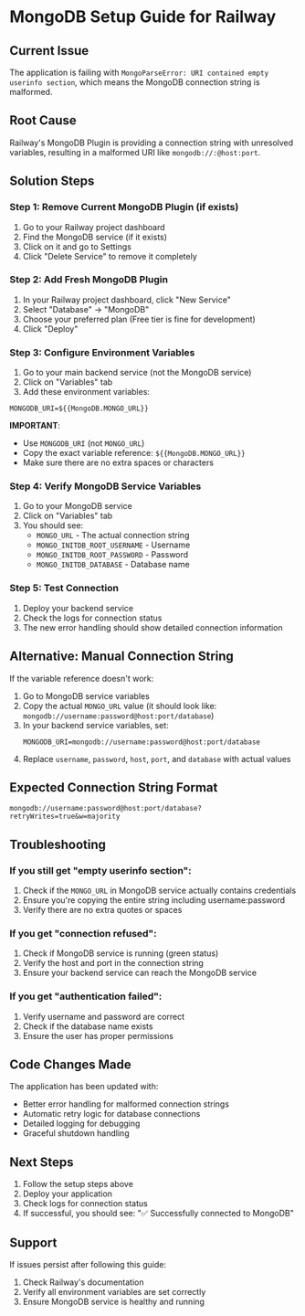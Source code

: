 # MongoDB Setup Guide for Railway

## Current Issue
The application is failing with `MongoParseError: URI contained empty userinfo section`, which means the MongoDB connection string is malformed.

## Root Cause
Railway's MongoDB Plugin is providing a connection string with unresolved variables, resulting in a malformed URI like `mongodb://:@host:port`.

## Solution Steps

### Step 1: Remove Current MongoDB Plugin (if exists)
1. Go to your Railway project dashboard
2. Find the MongoDB service (if it exists)
3. Click on it and go to Settings
4. Click "Delete Service" to remove it completely

### Step 2: Add Fresh MongoDB Plugin
1. In your Railway project dashboard, click "New Service"
2. Select "Database" → "MongoDB"
3. Choose your preferred plan (Free tier is fine for development)
4. Click "Deploy"

### Step 3: Configure Environment Variables
1. Go to your main backend service (not the MongoDB service)
2. Click on "Variables" tab
3. Add these environment variables:

```
MONGODB_URI=${{MongoDB.MONGO_URL}}
```

**IMPORTANT**: 
- Use `MONGODB_URI` (not `MONGO_URL`)
- Copy the exact variable reference: `${{MongoDB.MONGO_URL}}`
- Make sure there are no extra spaces or characters

### Step 4: Verify MongoDB Service Variables
1. Go to your MongoDB service
2. Click on "Variables" tab
3. You should see:
   - `MONGO_URL` - The actual connection string
   - `MONGO_INITDB_ROOT_USERNAME` - Username
   - `MONGO_INITDB_ROOT_PASSWORD` - Password
   - `MONGO_INITDB_DATABASE` - Database name

### Step 5: Test Connection
1. Deploy your backend service
2. Check the logs for connection status
3. The new error handling should show detailed connection information

## Alternative: Manual Connection String
If the variable reference doesn't work:

1. Go to MongoDB service variables
2. Copy the actual `MONGO_URL` value (it should look like: `mongodb://username:password@host:port/database`)
3. In your backend service variables, set:
   ```
   MONGODB_URI=mongodb://username:password@host:port/database
   ```
4. Replace `username`, `password`, `host`, `port`, and `database` with actual values

## Expected Connection String Format
```
mongodb://username:password@host:port/database?retryWrites=true&w=majority
```

## Troubleshooting

### If you still get "empty userinfo section":
1. Check if the `MONGO_URL` in MongoDB service actually contains credentials
2. Ensure you're copying the entire string including username:password
3. Verify there are no extra quotes or spaces

### If you get "connection refused":
1. Check if MongoDB service is running (green status)
2. Verify the host and port in the connection string
3. Ensure your backend service can reach the MongoDB service

### If you get "authentication failed":
1. Verify username and password are correct
2. Check if the database name exists
3. Ensure the user has proper permissions

## Code Changes Made
The application has been updated with:
- Better error handling for malformed connection strings
- Automatic retry logic for database connections
- Detailed logging for debugging
- Graceful shutdown handling

## Next Steps
1. Follow the setup steps above
2. Deploy your application
3. Check logs for connection status
4. If successful, you should see: "✅ Successfully connected to MongoDB"

## Support
If issues persist after following this guide:
1. Check Railway's documentation
2. Verify all environment variables are set correctly
3. Ensure MongoDB service is healthy and running
